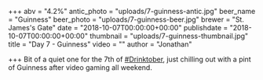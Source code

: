 +++
abv = "4.2%"
antic_photo = "uploads/7-guinness-antic.jpg"
beer_name = "Guinness"
beer_photo = "uploads/7-guinness-beer.jpg"
brewer = "St. James's Gate"
date = "2018-10-07T00:00:00+00:00"
publishdate = "2018-10-07T00:00:00+00:00"
thumbnail = "uploads/7-guinness-thumbnail.jpg"
title = "Day 7 - Guinness"
video = ""
author = "Jonathan"

+++
Bit of a quiet one for the 7th of [#Drinktober](https://www.facebook.com/hashtag/drinktober?source=feed_text&epa=HASHTAG), just chilling out with a pint of Guinness after video gaming all weekend.